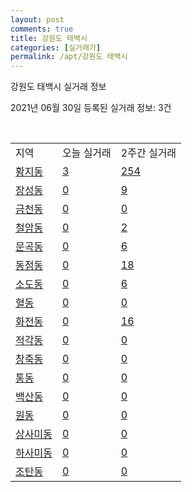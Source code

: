 ```yaml
---
layout: post
comments: true
title: 강원도 태백시
categories: [실거래가]
permalink: /apt/강원도 태백시
---
```


강원도 태백시 실거래 정보

2021년 06월 30일 등록된 실거래 정보: 3건

<script type="text/javascript">
  google.charts.load('current', {'packages':['corechart']});
  google.charts.setOnLoadCallback(drawChart);

  function drawChart() {
    var data = google.visualization.arrayToDataTable([['거래일', '매매', '전월세', '전매'], ['21-02', 41, 14, 0], ['21-03', 60, 15, 0], ['21-04', 60, 10, 0], ['21-05', 62, 11, 0], ['21-06', 33, 5, 0]]);

    var options = {
      title: '최근 유형별 거래량 추이',
      legend: { position: 'bottom' }
    };

    var chart = new google.visualization.LineChart(document.getElementById('columnchart_material'));
    chart.draw(data, (options));
  }
</script>

<div id="columnchart_material" style="width: 95%; margin-left: -35px"></div>
<br>
<table class="sortable">
  <tr>
    <td>지역</td>
    <td>오늘 실거래</td>
    <td>2주간 실거래</td>
  </tr>

  
  <tr class="item">
    <td><a href="강원도 태백시 황지동">황지동</a></td>
    <td><a href="강원도 태백시 황지동">3</a></td>
    <td><a href="강원도 태백시 황지동">254</a></td>
  </tr>
    

  <tr class="item">
    <td><a href="강원도 태백시 장성동">장성동</a></td>
    <td><a href="강원도 태백시 장성동">0</a></td>
    <td><a href="강원도 태백시 장성동">9</a></td>
  </tr>
    

  <tr class="item">
    <td><a href="강원도 태백시 금천동">금천동</a></td>
    <td><a href="강원도 태백시 금천동">0</a></td>
    <td><a href="강원도 태백시 금천동">0</a></td>
  </tr>
    

  <tr class="item">
    <td><a href="강원도 태백시 철암동">철암동</a></td>
    <td><a href="강원도 태백시 철암동">0</a></td>
    <td><a href="강원도 태백시 철암동">2</a></td>
  </tr>
    

  <tr class="item">
    <td><a href="강원도 태백시 문곡동">문곡동</a></td>
    <td><a href="강원도 태백시 문곡동">0</a></td>
    <td><a href="강원도 태백시 문곡동">6</a></td>
  </tr>
    

  <tr class="item">
    <td><a href="강원도 태백시 동점동">동점동</a></td>
    <td><a href="강원도 태백시 동점동">0</a></td>
    <td><a href="강원도 태백시 동점동">18</a></td>
  </tr>
    

  <tr class="item">
    <td><a href="강원도 태백시 소도동">소도동</a></td>
    <td><a href="강원도 태백시 소도동">0</a></td>
    <td><a href="강원도 태백시 소도동">6</a></td>
  </tr>
    

  <tr class="item">
    <td><a href="강원도 태백시 혈동">혈동</a></td>
    <td><a href="강원도 태백시 혈동">0</a></td>
    <td><a href="강원도 태백시 혈동">0</a></td>
  </tr>
    

  <tr class="item">
    <td><a href="강원도 태백시 화전동">화전동</a></td>
    <td><a href="강원도 태백시 화전동">0</a></td>
    <td><a href="강원도 태백시 화전동">16</a></td>
  </tr>
    

  <tr class="item">
    <td><a href="강원도 태백시 적각동">적각동</a></td>
    <td><a href="강원도 태백시 적각동">0</a></td>
    <td><a href="강원도 태백시 적각동">0</a></td>
  </tr>
    

  <tr class="item">
    <td><a href="강원도 태백시 창죽동">창죽동</a></td>
    <td><a href="강원도 태백시 창죽동">0</a></td>
    <td><a href="강원도 태백시 창죽동">0</a></td>
  </tr>
    

  <tr class="item">
    <td><a href="강원도 태백시 통동">통동</a></td>
    <td><a href="강원도 태백시 통동">0</a></td>
    <td><a href="강원도 태백시 통동">0</a></td>
  </tr>
    

  <tr class="item">
    <td><a href="강원도 태백시 백산동">백산동</a></td>
    <td><a href="강원도 태백시 백산동">0</a></td>
    <td><a href="강원도 태백시 백산동">0</a></td>
  </tr>
    

  <tr class="item">
    <td><a href="강원도 태백시 원동">원동</a></td>
    <td><a href="강원도 태백시 원동">0</a></td>
    <td><a href="강원도 태백시 원동">0</a></td>
  </tr>
    

  <tr class="item">
    <td><a href="강원도 태백시 상사미동">상사미동</a></td>
    <td><a href="강원도 태백시 상사미동">0</a></td>
    <td><a href="강원도 태백시 상사미동">0</a></td>
  </tr>
    

  <tr class="item">
    <td><a href="강원도 태백시 하사미동">하사미동</a></td>
    <td><a href="강원도 태백시 하사미동">0</a></td>
    <td><a href="강원도 태백시 하사미동">0</a></td>
  </tr>
    

  <tr class="item">
    <td><a href="강원도 태백시 조탄동">조탄동</a></td>
    <td><a href="강원도 태백시 조탄동">0</a></td>
    <td><a href="강원도 태백시 조탄동">0</a></td>
  </tr>
    


</table>


    